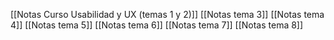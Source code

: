 [[Notas Curso Usabilidad y UX (temas 1 y 2)]]
[[Notas tema 3]]
[[Notas tema 4]]
[[Notas tema 5]]
[[Notas tema 6]]
[[Notas tema 7]]
[[Notas tema 8]]
